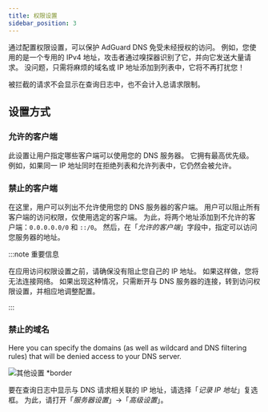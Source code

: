```yaml
---
title: 权限设置
sidebar_position: 3
---
```


通过配置权限设置，可以保护 AdGuard DNS 免受未经授权的访问。 例如，您使用的是一个专用的 IPv4 地址，攻击者通过嗅探器识别了它，并向它发送大量请求。 没问题，只需将麻烦的域名或 IP 地址添加到列表中，它将不再打扰您！

被拦截的请求不会显示在查询日志中，也不会计入总请求限制。

## 设置方式

### 允许的客户端

此设置让用户指定哪些客户端可以使用您的 DNS 服务器。 它拥有最高优先级。 例如，如果同一 IP 地址同时在拒绝列表和允许列表中，它仍然会被允许。

### 禁止的客户端

在这里，用户可以列出不允许使用您的 DNS 服务器的客户端。 用户可以阻止所有客户端的访问权限，仅使用选定的客户端。 为此，将两个地址添加到不允许的客户端：`0.0.0.0.0/0` 和 `::/0`。 然后，在「_允许的客户端_」字段中，指定可以访问您服务器的地址。

:::note 重要信息

在应用访问权限设置之前，请确保没有阻止您自己的 IP 地址。 如果这样做，您将无法连接网络。 如果出现这种情况，只需断开与 DNS 服务器的连接，转到访问权限设置，并相应地调整配置。

:::

### 禁止的域名

Here you can specify the domains (as well as wildcard and DNS filtering rules) that will be denied access to your DNS server.

![其他设置 \*border](https://cdn.adtidy.org/content/release_notes/dns/v2-5/AS-en.png)

要在查询日志中显示与 DNS 请求相关联的 IP 地址，请选择「_记录 IP 地址_」复选框。 为此，请打开「_服务器设置_」→「_高级设置_」。
